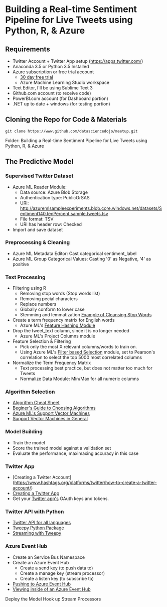 # Building a Real-time Sentiment Pipeline for Live Tweets using Python, R, & Azure

## Requirements
* Twitter Account + Twitter App setup (https://apps.twitter.com/)
* Anaconda 3.5 or Python 3.5 Installed
* Azure subscription or free trial account
	* [30 day free trial](https://azure.microsoft.com/en-us/pricing/free-trial/)
	* Azure Machine Learning Studio workspace
* Text Editor, I'll be using Sublime Text 3
* Github.com account (to receive code)
* PowerBI.com account (for Dashboard portion)
* .NET up to date + windows (for testing portion)

## Cloning the Repo for Code & Materials
```
git clone https://www.github.com/datasciencedojo/meetup.git
```
Folder: Building a Real-time Sentiment Pipeline for Live Tweets using Python, R, & Azure

## The Predictive Model

### Supervised Twitter Dataset
* Azure ML Reader Module:
	* Data source: Azure Blob Storage
	* Authentication type: PublicOrSAS
	* URI: http://azuremlsampleexperiments.blob.core.windows.net/datasets/Sentiment140.tenPercent.sample.tweets.tsv
	* File format: TSV
	* URI has header row: Checked
* Import and save dataset

### Preprocessing & Cleaning
* Azure ML Metadata Editor: Cast categorical sentiment_label
* Azure ML Group Categorical Values: Casting '0' as Negative, '4' as positive

### Text Processing
* Filtering using R
	* Removing stop words (Stop words list)
	* Removing pecial characters
	* Replace numbers
	* Globally conform to lower case
	* Stemming and lemmatization
	[Example of Cleansing Stop Words](http://demos.datasciencedojo.com/demo/stopwords/)
* Create a term frequency matrix for English words
	* Azure ML's [Feature Hashing Module](https://msdn.microsoft.com/library/azure/c9a82660-2d9c-411d-8122-4d9e0b3ce92a)
* Drop the tweet_text column, since it is no longer needed
	* Azure ML's Project Columns module
* Feature Selection & Filtering
	* Pick only the most X relevant columns/words to train on. 
	* Using Azure ML's [Filter based Selection](https://msdn.microsoft.com/library/azure/818b356b-045c-412b-aa12-94a1d2dad90f) module, set to Pearson's correlation to select the top 5000 most correlated columns
* Normalize the Term Frequency Matrix
	* Text processing best practice, but does not matter too much for Tweets
	* Normalize Data Module: Min/Max for all numeric columns

### Algorithm Selection
* [Algorithm Cheat Sheet](https://azure.microsoft.com/en-us/documentation/articles/machine-learning-algorithm-cheat-sheet/)
* [Beginer's Guide to Choosing Algorithms](https://azure.microsoft.com/en-us/documentation/articles/machine-learning-algorithm-choice/)
* [Azure ML's Support Vector Machines](https://msdn.microsoft.com/en-us/library/azure/dn905835.aspx)
* [Support Vector Machines in General](https://en.wikipedia.org/wiki/Support_vector_machine)

### Model Building
* Train the model
* Score the trained model against a validation set
* Evaluate the performance, maximaxing accuracy in this case

### Twitter App
* [Creating a Twitter Account] (https://www.hashtags.org/platforms/twitter/how-to-create-a-twitter-account/)
* [Creating a Twitter App](http://www.ning.com/help/?p=4955)
* Get your [Twitter app's](https://apps.twitter.com/) OAuth keys and tokens.

### Twitter API with Python
* [Twitter API for all languages](https://dev.twitter.com/overview/api/twitter-libraries)
* [Tweepy Python Package](https://github.com/tweepy/tweepy)
* [Streaming with Tweepy](http://tweepy.readthedocs.org/en/v3.2.0/streaming_how_to.html?highlight=stream)

### Azure Event Hub
* Create an Service Bus Namespace
* Create an Azure Event Hub
	* Create a send key (to push data to)
	* Create a manage key (stream processor)
	* Create a listen key (to subscribe to)
* [Pushing to Azure Event Hub](http://azure-sdk-for-python.readthedocs.org/en/latest/servicebus.html)
* [Viewing inside of an Azure Event Hub](https://azure.microsoft.com/en-us/documentation/articles/event-hubs-csharp-ephcs-getstarted/)

Deploy the Model
Hook up Stream Processors